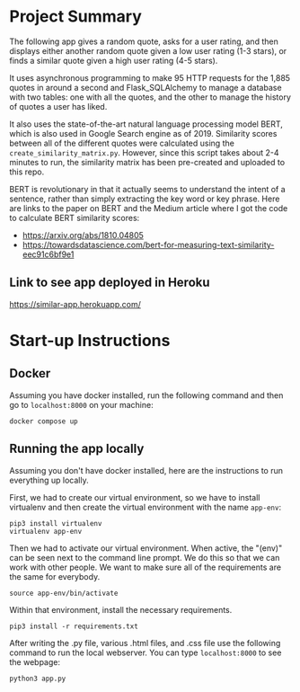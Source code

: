# Project Summary

The following app gives a random quote, asks for a user rating, and then displays either another random quote given a low user rating (1-3 stars), or finds a similar quote given a high user rating (4-5 stars).

It uses asynchronous programming to make 95 HTTP requests for the 1,885 quotes in around a second and Flask_SQLAlchemy to manage a database with two tables: one with all the quotes, and the other to manage the history of quotes a user has liked. 

It also uses the state-of-the-art natural language processing model BERT, which is also used in Google Search engine as of 2019. Similarity scores between all of the different quotes were calculated using the `create_similarity_matrix.py`. However, since this script takes about 2-4 minutes to run, the similarity matrix has been pre-created and uploaded to this repo.

BERT is revolutionary in that it actually seems to understand the intent of a sentence, rather than simply extracting the key word or key phrase. Here are links to the paper on BERT and the Medium article where I got the code to calculate BERT similarity scores:
* https://arxiv.org/abs/1810.04805
* https://towardsdatascience.com/bert-for-measuring-text-similarity-eec91c6bf9e1

## Link to see app deployed in Heroku

https://similar-app.herokuapp.com/

# Start-up Instructions
## Docker

Assuming you have docker installed, run the following command and then go to `localhost:8000` on your machine:

`docker compose up`

## Running the app locally

Assuming you don't have docker installed, here are the instructions to run everything up locally.

First, we had to create our virtual environment, so we have to install virtualenv and then create the virtual environment with the name `app-env`:

`pip3 install virtualenv`<br>
`virtualenv app-env`

Then we had to activate our virtual environment. When active, the "(env)" can be seen next to the command line prompt. We do this so that we can work with other people. We want to make sure all of the requirements are the same for everybody.

`source app-env/bin/activate`

Within that environment, install the necessary requirements.

`pip3 install -r requirements.txt`

After writing the .py file, various .html files, and .css file use the following command to run the local webserver. You can type `localhost:8000` to see the webpage:

`python3 app.py`

